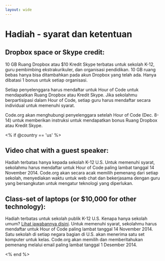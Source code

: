 ```yaml
---
layout: wide
---
```


# Hadiah - syarat dan ketentuan

## Dropbox space or Skype credit:

10 GB Ruang Dropbox atau $10 Kredit Skype terbatas untuk sekolah K-12, guru pembimbing ekstrakurikuler, dan organisasi pendidikan. 10 GB ruang bebas hanya bisa ditambahkan pada akun Dropbox yang telah ada. Hanya dibatasi 1 bonus untuk setiap organisasi.

Setiap penyelenggara harus mendaftar untuk Hour of Code untuk mendapatkan Ruang Dropbox atau Kredit Skype. Jika sekolahmu berpartisipasi dalam Hour of Code, setiap guru harus mendaftar secara individual untuk memenuhi syarat.

Code.org akan menghubungi penyelenggara setelah Hour of Code (Dec. 8-14) untuk memberikan instruksi untuk mendapatkan bonus Ruang Dropbox atau Kredit Skype.

<% if @country == 'us' %>

## Video chat with a guest speaker:

Hadiah terbatas hanya kepada sekolah K-12 U.S. Untuk memenuhi syarat, sekolahmu harus mendaftar untuk Hour of Code paling lambat tanggal 14 November 2014. Code.org akan secara acak memilih pemenang dari setiap sekolah, menyediakan waktu untuk web chat dan bekerjasama dengan guru yang bersangkutan untuk mengatur teknologi yang diperlukan.

## Class-set of laptops (or $10,000 for other technology):

Hadiah terbatas untuk sekolah publik K-12 U.S. Kenapa hanya sekolah umum? [Lihat jawabannya disini][1]. Untuk memenuhi syarat, sekolahmu harus mendaftar untuk Hour of Code paling lambat tanggal 14 November 2014. Satu sekolah di setiap negara bagian di U.S. akan menerima satu set komputer untuk kelas. Code.org akan memilih dan memberitahukan pemenang melalui email paling lambat tanggal 1 Desember 2014.

 [1]: http://www.hourofcode.com/us#faq

<% end %>
